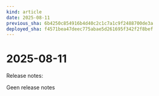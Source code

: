 ```yaml
---
kind: article
date: 2025-08-11
previous_sha: 6b4250c854916b4d40c2c1c7a1c9f2488700de3a
deployed_sha: f4571bea47deec775abae5d261695f342f2f8bef
---
```


# 2025-08-11

Release notes:

Geen release notes
